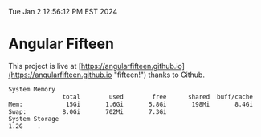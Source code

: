 Tue Jan  2 12:56:12 PM EST 2024

# Angular Fifteen


This project is live at [https://angularfifteen.github.io](https://angularfifteen.github.io "fifteen!") thanks to Github.

```bash
System Memory
               total        used        free      shared  buff/cache   available
Mem:            15Gi       1.6Gi       5.8Gi       198Mi       8.4Gi        13Gi
Swap:          8.0Gi       702Mi       7.3Gi
System Storage
1.2G	.
```
```bash
